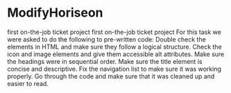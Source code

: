 # ModifyHoriseon
first on-the-job ticket project
first on-the-job ticket project
For this task we were asked to do the following to pre-written code: Double check the elements in HTML and make sure they follow a logical structure. Check the icon and image elements and give them accessible alt attributes. Make sure the headings were in sequential order. Make sure the title element is concise and descriptive. Fix the navigation list to make sure it was working properly. Go through the code and make sure that it was cleaned up and easier to read. 
